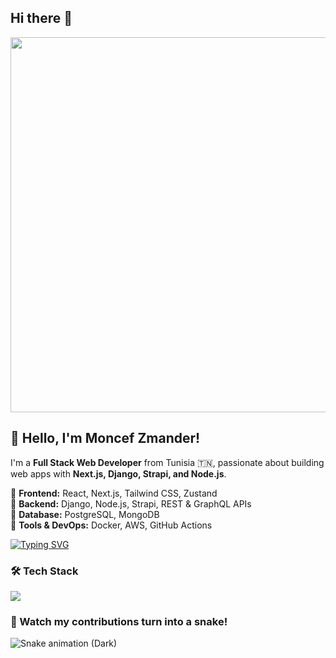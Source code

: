 ## Hi there 👋

<p align="center">
  <img src="[https://your-gif-or-banner-url.com/welcome.gif](https://www.pngplay.com/wp-content/uploads/6/Welcome-Banner-Transparent-PNG.png)" width="600"/>
</p>

## 👋 Hello, I'm Moncef Zmander!
I'm a **Full Stack Web Developer** from Tunisia 🇹🇳, passionate about building web apps with **Next.js, Django, Strapi, and Node.js**.

🔹 **Frontend:** React, Next.js, Tailwind CSS, Zustand  
🔹 **Backend:** Django, Node.js, Strapi, REST & GraphQL APIs  
🔹 **Database:** PostgreSQL, MongoDB  
🔹 **Tools & DevOps:** Docker, AWS, GitHub Actions  

[![Typing SVG](https://readme-typing-svg.herokuapp.com?size=24&color=F7A41D&lines=Full+Stack+Web+Developer;Next.js+%7C+Django+%7C+Node.js;Strapi+%7C+GraphQL+%7C+PostgreSQL)](https://git.io/typing-svg)

### 🛠 Tech Stack
<p align="left">
  <img src="https://skillicons.dev/icons?i=nextjs,react,tailwind,js,ts,nodejs,express,django,postgres,mongodb,docker,git,github" />
</p>

### 🐍 Watch my contributions turn into a snake!
![Snake animation (Dark)]([https://github.com/MedMoncef/MedMoncef/blob/main/.github/workflows/snake.yml](https://raw.githubusercontent.com/MedMoncef/MedMoncef/main/dist/github-contribution-grid-snake.svg))
